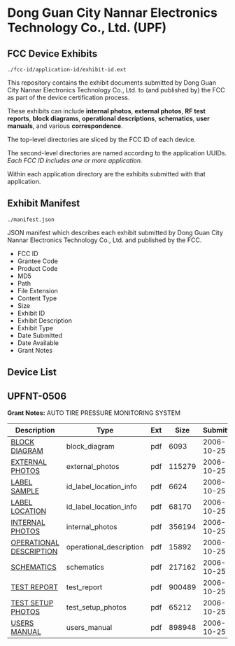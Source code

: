# Dong Guan City Nannar Electronics Technology Co., Ltd. (UPF)
## FCC Device Exhibits

```
./fcc-id/application-id/exhibit-id.ext
```

This repository contains the exhibit documents submitted by Dong Guan City Nannar Electronics Technology Co., Ltd. to (and published by) the FCC as part of the device certification process.

These exhibits can include **internal photos**, **external photos**, **RF test reports**, **block diagrams**, **operational descriptions**, **schematics**, **user manuals**, and various **correspondence**.

The top-level directories are sliced by the FCC ID of each device.

The second-level directories are named according to the application UUIDs. *Each FCC ID includes one or more application.*

Within each application directory are the exhibits submitted with that application. 

## Exhibit Manifest

```
./manifest.json
```

JSON manifest which describes each exhibit submitted by Dong Guan City Nannar Electronics Technology Co., Ltd. and published by the FCC.

- FCC ID
- Grantee Code
- Product Code
- MD5
- Path
- File Extension
- Content Type
- Size
- Exhibit ID
- Exhibit Description
- Exhibit Type
- Date Submitted
- Date Available
- Grant Notes

## Device List
## UPFNT-0506
**Grant Notes:** AUTO TIRE PRESSURE MONITORING SYSTEM

| Description | Type | Ext | Size | Submitted | Available |
| ----------- | ---- | --- | ---- | --------- | --------- |
| [BLOCK DIAGRAM](UPFNT-0506/bc9fb99df5457b7851aba65daa3b950e/720163.pdf) | block_diagram | pdf | 6093 | 2006-10-25 | 2006-10-25 |
| [EXTERNAL PHOTOS](UPFNT-0506/bc9fb99df5457b7851aba65daa3b950e/720165.pdf) | external_photos | pdf | 115279 | 2006-10-25 | 2006-10-25 |
| [LABEL SAMPLE](UPFNT-0506/bc9fb99df5457b7851aba65daa3b950e/720166.pdf) | id_label_location_info | pdf | 6624 | 2006-10-25 | 2006-10-25 |
| [LABEL LOCATION](UPFNT-0506/bc9fb99df5457b7851aba65daa3b950e/720167.pdf) | id_label_location_info | pdf | 68170 | 2006-10-25 | 2006-10-25 |
| [INTERNAL PHOTOS](UPFNT-0506/bc9fb99df5457b7851aba65daa3b950e/720168.pdf) | internal_photos | pdf | 356194 | 2006-10-25 | 2006-10-25 |
| [OPERATIONAL DESCRIPTION](UPFNT-0506/bc9fb99df5457b7851aba65daa3b950e/720164.pdf) | operational_description | pdf | 15892 | 2006-10-25 | 2006-10-25 |
| [SCHEMATICS](UPFNT-0506/bc9fb99df5457b7851aba65daa3b950e/720169.pdf) | schematics | pdf | 217162 | 2006-10-25 | 2006-10-25 |
| [TEST REPORT](UPFNT-0506/bc9fb99df5457b7851aba65daa3b950e/720171.pdf) | test_report | pdf | 900489 | 2006-10-25 | 2006-10-25 |
| [TEST SETUP PHOTOS](UPFNT-0506/bc9fb99df5457b7851aba65daa3b950e/720170.pdf) | test_setup_photos | pdf | 65212 | 2006-10-25 | 2006-10-25 |
| [USERS MANUAL](UPFNT-0506/bc9fb99df5457b7851aba65daa3b950e/720172.pdf) | users_manual | pdf | 898948 | 2006-10-25 | 2006-10-25 |
